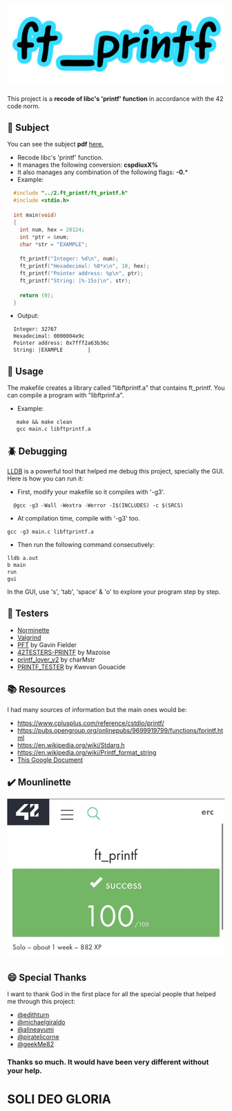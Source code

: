 # ![ft_printf_logo](3.test/img/printf_logo.png)
This project is a **recode of libc's 'printf' function** in accordance with the 42 code norm.

## :dart: Subject
You can see the subject **pdf** [here.](https://cdn.intra.42.fr/pdf/pdf/10819/en.subject.pdf)
  * Recode libc's 'printf' function.
  * It manages the following conversion: **cspdiuxX%**
  * It also manages any combination of the following flags: **-0.***
  * Example:
  ```c
    #include "../2.ft_printf/ft_printf.h"
    #include <stdio.h>

    int main(void)
    {
      int num, hex = 20124;
      int *ptr = &num;
      char *str = "EXAMPLE";

      ft_printf("Integer: %d\n", num);
      ft_printf("Hexadecimal: %0*x\n", 10, hex);
      ft_printf("Pointer address: %p\n", ptr);
      ft_printf("String: |%-15s|\n", str);

      return (0);
    }
  ```
  * Output:
  ```
    Integer: 32767
    Hexadecimal: 0000004e9c
    Pointer address: 0x7fff2a63b36c
    String: |EXAMPLE        |
  ```
    
## :wrench: Usage
The makefile creates a library called "libftprintf.a" that contains ft_printf. You can compile a program with "libftprinf.a".
  * Example:
  ```
     make && make clean
     gcc main.c libftprintf.a
  ```
## :beetle: Debugging
[LLDB](https://en.wikipedia.org/wiki/LLDB_(debugger)) is a powerful tool that helped me debug this project, specially the GUI.
Here is how you can run it:
  *    First, modify your makefile so it compiles with '-g3'.
  ```
  	@gcc -g3 -Wall -Wextra -Werror -I$(INCLUDES) -c $(SRCS)
  ```
  *    At compilation time, compile with '-g3' too.
  ```
  gcc -g3 main.c libftprintf.a
  ```
  *    Then run the following command consecutively:
  ```
  lldb a.out
  b main
  run
  gui
  ```
  In the GUI, use 's', 'tab', 'space' & 'o' to explore your program step by step.
## :boxing_glove: Testers
* [Norminette](https://github.com/42sp/norminette-client)
* [Valgrind](https://en.wikipedia.org/wiki/Valgrind)
* [PFT](https://github.com/gavinfielder/pft) by Gavin Fielder
* [42TESTERS-PRINTF](https://github.com/Mazoise/42TESTERS-PRINTF) by Mazoise
* [printf_lover_v2](https://github.com/charMstr/printf_lover_v2) by charMstr
* [PRINTF_TESTER](https://github.com/Kwevan/PRINTF_TESTER) by Kwevan Gouacide
## :books: Resources
I had many sources of information but the main ones would be:
* https://www.cplusplus.com/reference/cstdio/printf/
* https://pubs.opengroup.org/onlinepubs/9699919799/functions/fprintf.html
* https://en.wikipedia.org/wiki/Stdarg.h
* https://en.wikipedia.org/wiki/Printf_format_string
* [This Google Document](https://docs.google.com/document/d/1znc7N5ua3WC1PhGcirRhtadHYSrPK3wxTApMdlJXYes/edit?pli=1#)
## :heavy_check_mark: Mounlinette
![result_by_mounlinette](3.test/img/result.jpg)
## :smile: Special Thanks
I want to thank God in the first place for all the special people that helped me through this project:
* [@edithturn](https://github.com/edithturn)
* [@michaelgiraldo](https://github.com/michaelgiraldo)
* [@alineayumi](https://github.com/alineayumi)
* [@piratelicorne](https://github.com/piratelicorne)
* [@geekMe82](https://github.com/geekMe82)
### Thanks so much. It would have been very different without your help.
# **SOLI DEO GLORIA**
